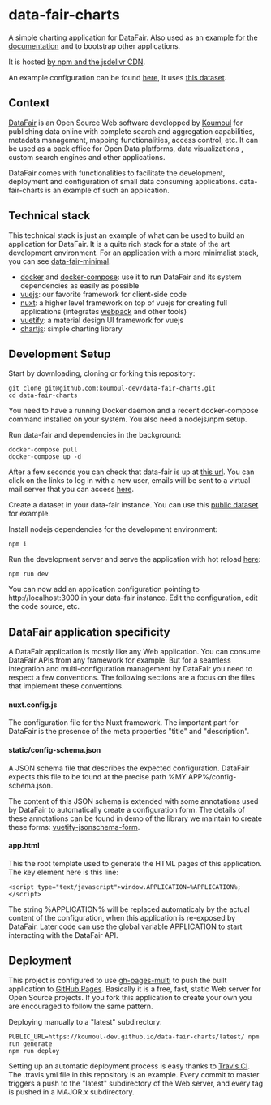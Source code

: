 # data-fair-charts

A simple charting application for [DataFair](https://koumoul-dev.github.io/data-fair/). Also used as an [example for the documentation](https://koumoul-dev.github.io/data-fair/interoperate/applications) and to bootstrap other applications.

It is hosted [by npm and the jsdelivr CDN](https://cdn.jsdelivr.net/npm/@koumoul/data-fair-charts).

An example configuration can be found [here](https://koumoul.com/s/data-fair/application/data-fair-charts/config), it uses [this dataset](https://koumoul.com/s/data-fair/dataset/population-communes/description).

## Context

[DataFair](https://koumoul-dev.github.io/data-fair/) is an Open Source Web software developped by [Koumoul](https://koumoul.com) for publishing data online with complete search and aggregation capabilities, metadata management, mapping functionalities, access control, etc. It can be used as a back office for Open Data platforms, data visualizations , custom search engines and other applications.

DataFair comes with functionalities to facilitate the development, deployment and configuration of small data consuming applications. data-fair-charts is an example of such an application.

## Technical stack

This technical stack is just an example of what can be used to build an application for DataFair. It is a quite rich stack for a state of the art development environment. For an application with a more minimalist stack, you can see [data-fair-minimal](https://github.com/koumoul-dev/data-fair-minimal).

  - [docker](https://www.docker.com/) and [docker-compose](https://docs.docker.com/compose/): use it to run DataFair and its system dependencies as easily as possible
  - [vuejs](https://vuejs.org/): our favorite framework for client-side code
  - [nuxt](https://nuxtjs.org/guide): a higher level framework on top of vuejs for creating full applications (integrates [webpack](https://webpack.js.org/) and other tools)
  - [vuetify](https://vuetifyjs.com/en/): a material design UI framework for vuejs
  - [chartjs](https://www.chartjs.org/): simple charting library

## Development Setup

Start by downloading, cloning or forking this repository:

    git clone git@github.com:koumoul-dev/data-fair-charts.git
    cd data-fair-charts

You need to have a running Docker daemon and a recent docker-compose command installed on your system. You also need a nodejs/npm setup.

Run data-fair and dependencies in the background:

    docker-compose pull
    docker-compose up -d

After a few seconds you can check that data-fair is up at [this url](http://localhost:8080). You can click on the links to log in with a new user, emails will be sent to a virtual mail server that you can access [here](http://localhost:1080/#/).

Create a dataset in your data-fair instance. You can use this [public dataset](https://koumoul.com/s/data-fair/dataset/population-communes/description) for example.

Install nodejs dependencies for the development environment:

    npm i

Run the development server and serve the application with hot reload [here](http://localhost:3000):

    npm run dev

You can now add an application configuration pointing to http://localhost:3000 in your data-fair instance. Edit the configuration, edit the code source, etc.

## DataFair application specificity

A DataFair application is mostly like any Web application. You can consume DataFair APIs from any framework for example. But for a seamless integration and multi-configuration management by DataFair you need to respect a few conventions. The following sections are a focus on the files that implement these conventions.

#### nuxt.config.js

The configuration file for the Nuxt framework. The important part for DataFair is the presence of the meta properties "title" and "description".

#### static/config-schema.json

A JSON schema file that describes the expected configuration. DataFair expects this file to be found at the precise path %MY APP%/config-schema.json.

The content of this JSON schema is extended with some annotations used by DataFair to automatically create a configuration form. The details of these annotations can be found in demo of the library we maintain to create these forms:  [vuetify-jsonschema-form](https://github.com/koumoul-dev/vuetify-jsonschema-form).

#### app.html

This the root template used to generate the HTML pages of this application. The key element here is this line:

    <script type="text/javascript">window.APPLICATION=%APPLICATION%;</script>

The string %APPLICATION% will be replaced automaticaly by the actual content of the configuration, when this application is re-exposed by DataFair. Later code can use the global variable APPLICATION to start interacting with the DataFair API.

## Deployment

This project is configured to use [gh-pages-multi](https://github.com/koumoul-dev/gh-pages-multi) to push the built application to [GitHub Pages](https://pages.github.com/). Basically it is a free, fast, static Web server for Open Source projects. If you fork this application to create your own you are encouraged to follow the same pattern.

Deploying manually to a "latest" subdirectory:

    PUBLIC_URL=https://koumoul-dev.github.io/data-fair-charts/latest/ npm run generate
    npm run deploy

Setting up an automatic deployment process is easy thanks to [Travis CI](travis-ci.org). The .travis.yml file in this repository is an example. Every commit to master triggers a push to the "latest" subdirectory of the Web server, and every tag is pushed in a MAJOR.x subdirectory.
